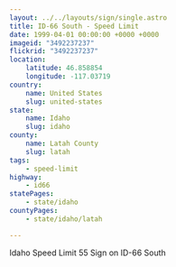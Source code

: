 ```yaml
---
layout: ../../layouts/sign/single.astro
title: ID-66 South - Speed Limit
date: 1999-04-01 00:00:00 +0000 +0000
imageid: "3492237237"
flickrid: "3492237237"
location:
    latitude: 46.858854
    longitude: -117.03719
country:
    name: United States
    slug: united-states
state:
    name: Idaho
    slug: idaho
county:
    name: Latah County
    slug: latah
tags:
    - speed-limit
highway:
    - id66
statePages:
    - state/idaho
countyPages:
    - state/idaho/latah

---
```

Idaho Speed Limit 55 Sign on ID-66 South